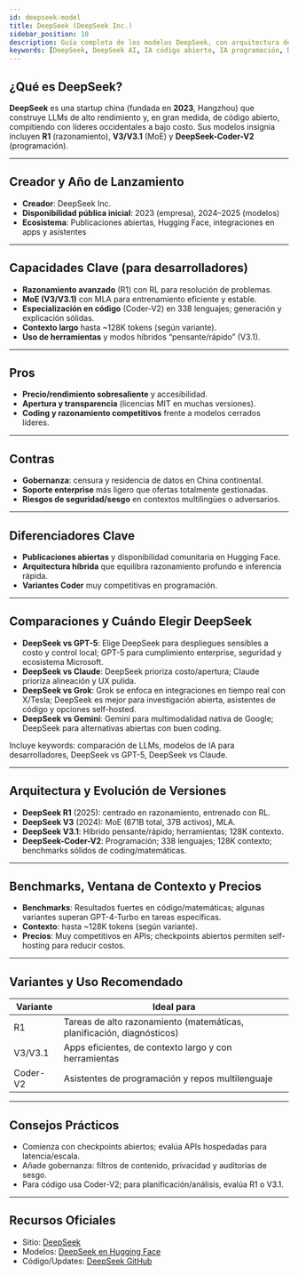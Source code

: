 ```yaml
---
id: deepseek-model
title: DeepSeek (DeepSeek Inc.)
sidebar_position: 10
description: Guía completa de los modelos DeepSeek, con arquitectura de código abierto, capacidades especializadas de programación y rendimiento costo-efectivo
keywords: [DeepSeek, DeepSeek AI, IA código abierto, IA programación, DeepSeek Coder, IA china, IA costo-efectiva, modelo R1, arquitectura MoE, asistente programación]
---
```


## ¿Qué es DeepSeek?

**DeepSeek** es una startup china (fundada en **2023**, Hangzhou) que construye LLMs de alto rendimiento y, en gran medida, de código abierto, compitiendo con líderes occidentales a bajo costo. Sus modelos insignia incluyen **R1** (razonamiento), **V3/V3.1** (MoE) y **DeepSeek-Coder-V2** (programación).

---

## Creador y Año de Lanzamiento

- **Creador**: DeepSeek Inc.  
- **Disponibilidad pública inicial**: 2023 (empresa), 2024–2025 (modelos)  
- **Ecosistema**: Publicaciones abiertas, Hugging Face, integraciones en apps y asistentes

---

## Capacidades Clave (para desarrolladores)

- **Razonamiento avanzado** (R1) con RL para resolución de problemas.  
- **MoE (V3/V3.1)** con MLA para entrenamiento eficiente y estable.  
- **Especialización en código** (Coder-V2) en 338 lenguajes; generación y explicación sólidas.  
- **Contexto largo** hasta ~128K tokens (según variante).  
- **Uso de herramientas** y modos híbridos “pensante/rápido” (V3.1).

---

## Pros

- **Precio/rendimiento sobresaliente** y accesibilidad.  
- **Apertura y transparencia** (licencias MIT en muchas versiones).  
- **Coding y razonamiento competitivos** frente a modelos cerrados líderes.

---

## Contras

- **Gobernanza**: censura y residencia de datos en China continental.  
- **Soporte enterprise** más ligero que ofertas totalmente gestionadas.  
- **Riesgos de seguridad/sesgo** en contextos multilingües o adversarios.

---

## Diferenciadores Clave

- **Publicaciones abiertas** y disponibilidad comunitaria en Hugging Face.  
- **Arquitectura híbrida** que equilibra razonamiento profundo e inferencia rápida.  
- **Variantes Coder** muy competitivas en programación.

---

## Comparaciones y Cuándo Elegir DeepSeek

- **DeepSeek vs GPT-5**: Elige DeepSeek para despliegues sensibles a costo y control local; GPT-5 para cumplimiento enterprise, seguridad y ecosistema Microsoft.  
- **DeepSeek vs Claude**: DeepSeek prioriza costo/apertura; Claude prioriza alineación y UX pulida.  
- **DeepSeek vs Grok**: Grok se enfoca en integraciones en tiempo real con X/Tesla; DeepSeek es mejor para investigación abierta, asistentes de código y opciones self-hosted.  
- **DeepSeek vs Gemini**: Gemini para multimodalidad nativa de Google; DeepSeek para alternativas abiertas con buen coding.

Incluye keywords: comparación de LLMs, modelos de IA para desarrolladores, DeepSeek vs GPT-5, DeepSeek vs Claude.

---

## Arquitectura y Evolución de Versiones

- **DeepSeek R1** (2025): centrado en razonamiento, entrenado con RL.  
- **DeepSeek V3** (2024): MoE (671B total, 37B activos), MLA.  
- **DeepSeek V3.1**: Híbrido pensante/rápido; herramientas; 128K contexto.  
- **DeepSeek-Coder-V2**: Programación; 338 lenguajes; 128K contexto; benchmarks sólidos de coding/matemáticas.

---

## Benchmarks, Ventana de Contexto y Precios

- **Benchmarks**: Resultados fuertes en código/matemáticas; algunas variantes superan GPT-4-Turbo en tareas específicas.  
- **Contexto**: hasta ~128K tokens (según variante).  
- **Precios**: Muy competitivos en APIs; checkpoints abiertos permiten self-hosting para reducir costos.

---

## Variantes y Uso Recomendado

| Variante | Ideal para |
|---|---|
| R1 | Tareas de alto razonamiento (matemáticas, planificación, diagnósticos) |
| V3/V3.1 | Apps eficientes, de contexto largo y con herramientas |
| Coder-V2 | Asistentes de programación y repos multilenguaje |

---

## Consejos Prácticos

- Comienza con checkpoints abiertos; evalúa APIs hospedadas para latencia/escala.  
- Añade gobernanza: filtros de contenido, privacidad y auditorías de sesgo.  
- Para código usa Coder-V2; para planificación/análisis, evalúa R1 o V3.1.

---

## Recursos Oficiales

- Sitio: [DeepSeek](https://www.deepseek.com)  
- Modelos: [DeepSeek en Hugging Face](https://huggingface.co/deepseek-ai)  
- Código/Updates: [DeepSeek GitHub](https://github.com/deepseek-ai)

